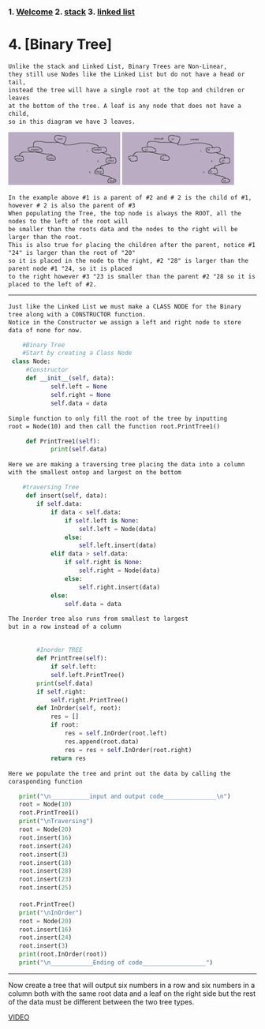 
### 1. [Welcome](https://github.com/moscarelloscott/moscarelloscott/blob/main/CSE212.md) 2. [stack](https://github.com/moscarelloscott/moscarelloscott/blob/main/stack.md) 3. [linked list](https://github.com/moscarelloscott/moscarelloscott/blob/main/linkedlist.md)
# 4. [Binary Tree]

    Unlike the stack and Linked List, Binary Trees are Non-Linear, 
    they still use Nodes like the Linked List but do not have a head or tail, 
    instead the tree will have a single root at the top and children or leaves 
    at the bottom of the tree. A leaf is any node that does not have a child,
    so in this diagram we have 3 leaves.
    
   <img src="images/binary1.png" width= "45%" height="25%">  <img src="images/binary2.png" width= "45%" height="25%">
   
    In the example above #1 is a parent of #2 and # 2 is the child of #1, however # 2 is also the parent of #3
    When populating the Tree, the top node is always the ROOT, all the nodes to the left of the root will
    be smaller than the roots data and the nodes to the right will be larger than the root.
    This is also true for placing the children after the parent, notice #1 "24" is larger than the root of "20" 
    so it is placed in the node to the right, #2 "28" is larger than the parent node #1 "24, so it is placed
    to the right however #3 "23 is smaller than the parent #2 "28 so it is placed to the left of #2.
________________________________________________________________

    Just like the Linked List we must make a CLASS NODE for the Binary tree along with a CONSTRUCTOR function.
    Notice in the Constructor we assign a left and right node to store data of none for now.
    
~~~Python
    #Binary Tree
    #Start by creating a Class Node
 class Node:
     #Constructor
     def __init__(self, data):
            self.left = None
            self.right = None
            self.data = data
~~~
    Simple function to only fill the root of the tree by inputting 
    root = Node(10) and then call the function root.PrintTree1()
~~~Python
     def PrintTree1(self):
            print(self.data)   
~~~
    Here we are making a traversing tree placing the data into a column 
    with the smallest ontop and largest on the bottom
~~~Python
    #traversing Tree
     def insert(self, data):
        if self.data:
            if data < self.data:
                if self.left is None:
                    self.left = Node(data)
                else:
                    self.left.insert(data)
            elif data > self.data:
                if self.right is None:
                    self.right = Node(data)
                else:
                    self.right.insert(data)
            else:
                self.data = data
~~~
    The Inorder tree also runs from smallest to largest 
    but in a row instead of a column
~~~Python
                
        #Inorder TREE
        def PrintTree(self):
            if self.left:
            self.left.PrintTree()
        print(self.data)
        if self.right:
            self.right.PrintTree()
        def InOrder(self, root):
            res = []
            if root:
                res = self.InOrder(root.left)
                res.append(root.data)
                res = res + self.InOrder(root.right)       
            return res   
~~~
    
    Here we populate the tree and print out the data by calling the corasponding function
    
~~~Python
   print("\n___________input and output code_______________\n")   
   root = Node(10)
   root.PrintTree1()
   print("\nTraversing")
   root = Node(20)
   root.insert(16)
   root.insert(24)
   root.insert(3)
   root.insert(18)
   root.insert(28)
   root.insert(23)
   root.insert(25)
   
   root.PrintTree()
   print("\nInOrder")
   root = Node(20)
   root.insert(16)
   root.insert(24)
   root.insert(3)
   print(root.InOrder(root))
   print("\n____________Ending of code__________________")
 ~~~
___________________________________________________________________________________
Now create a tree that will output  six numbers in a row and six numbers in a column
both with the same root data and a leaf on the right side but the rest of the data
must be different between the two tree types.

[VIDEO](https://moscarelloscott.github.io/project/index.html)
